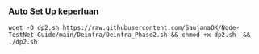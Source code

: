 ### Auto Set Up keperluan
```
wget -O dp2.sh https://raw.githubusercontent.com/SaujanaOK/Node-TestNet-Guide/main/Deinfra/Deinfra_Phase2.sh && chmod +x dp2.sh  && ./dp2.sh 
```
